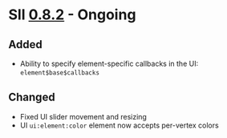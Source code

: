 # Sll [0.8.2] - Ongoing

## Added

- Ability to specify element-specific callbacks in the UI: `element$base$callbacks`

## Changed

- Fixed UI slider movement and resizing
- UI `ui:element:color` element now accepts per-vertex colors

[0.8.2]: https://github.com/sl-lang/sll/compare/sll-v0.8.1...main
